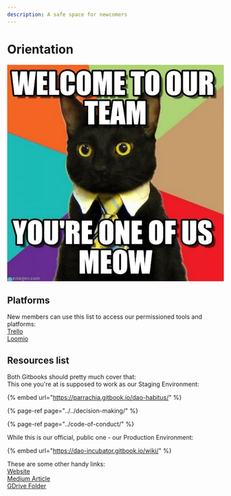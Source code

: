```yaml
---
description: A safe space for newcomers
---
```


# Orientation

![](../../.gitbook/assets/image%20%2815%29.png)

## Platforms

New members can use this list to access our permissioned tools and platforms:  
[Trello](https://trello.com/invite/b/XrAjqdlO/191113786867c796fc3ca07d77d4653d/dao-incubator)  
[Loomio](https://www.loomio.org/join/group/7MsurmEt4ni8GRyrP6K21qA2/)

## Resources list

Both Gitbooks should pretty much cover that:  
This one you're at is supposed to work as our Staging Environment:

{% embed url="https://parrachia.gitbook.io/dao-habitus/" %}

{% page-ref page="../../decision-making/" %}

{% page-ref page="../code-of-conduct/" %}

While this is our official, public one - our Production Environment:

{% embed url="https://dao-incubator.gitbook.io/wiki/" %}

These are some other handy links:  
[Website](https://daoincubator.org/)  
[Medium Article](https://medium.com/@danielshavit/introducing-dao-incubator-311070c555)  
[GDrive Folder](https://drive.google.com/drive/u/0/folders/1Cd7DPEl-tTBD0KD6OoLzI4DuMLa4-gf)

